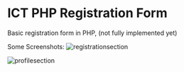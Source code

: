 # ICT PHP Registration Form
 Basic registration form in PHP, (not fully implemented yet)

Some Screenshots:
![registrationsection](https://github.com/user-attachments/assets/d324409e-849b-4b59-84f4-cfc942fd43e7)

![profilesection](https://github.com/user-attachments/assets/f556863f-5913-4623-bd14-25e67f890718)
